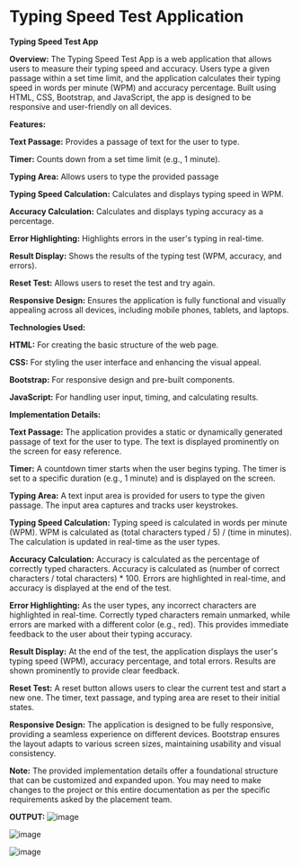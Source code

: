# Typing Speed Test Application


**Typing Speed Test App**







**Overview:** 
The Typing Speed Test App is a web application that allows users to measure their typing speed and accuracy. Users type a given passage within a set time limit, and the application calculates their typing speed in words per minute (WPM) and accuracy percentage. Built using HTML, CSS, Bootstrap, and JavaScript, the app is designed to be responsive and user-friendly on all devices.






**Features:**

**Text Passage:** Provides a passage of text for the user to type.


**Timer:** Counts down from a set time limit (e.g., 1 minute).

**Typing Area:** Allows users to type the provided passage

**Typing Speed Calculation:** Calculates and displays typing speed in WPM.

**Accuracy Calculation:** Calculates and displays typing accuracy as a percentage.

**Error Highlighting:** Highlights errors in the user's typing in real-time.

**Result Display:** Shows the results of the typing test (WPM, accuracy, and errors).

**Reset Test:** Allows users to reset the test and try again.

**Responsive Design:** Ensures the application is fully functional and visually appealing across all devices, including mobile phones, tablets, and laptops.




**Technologies Used:**



**HTML:** For creating the basic structure of the web page.

**CSS:** For styling the user interface and enhancing the visual appeal.

**Bootstrap:** For responsive design and pre-built components.

**JavaScript:** For handling user input, timing, and calculating results.




**Implementation Details:**

**Text Passage:**
The application provides a static or dynamically generated passage of text for the user to type.
The text is displayed prominently on the screen for easy reference.

**Timer:**
A countdown timer starts when the user begins typing.
The timer is set to a specific duration (e.g., 1 minute) and is displayed on the screen.

**Typing Area:**
A text input area is provided for users to type the given passage.
The input area captures and tracks user keystrokes.




**Typing Speed Calculation:**
Typing speed is calculated in words per minute (WPM).
WPM is calculated as (total characters typed / 5) / (time in minutes).
The calculation is updated in real-time as the user types.



**Accuracy Calculation:**
Accuracy is calculated as the percentage of correctly typed characters.
Accuracy is calculated as (number of correct characters / total characters) * 100.
Errors are highlighted in real-time, and accuracy is displayed at the end of the test.




**Error Highlighting:**
As the user types, any incorrect characters are highlighted in real-time.
Correctly typed characters remain unmarked, while errors are marked with a different color (e.g., red).
This provides immediate feedback to the user about their typing accuracy.




**Result Display:**
At the end of the test, the application displays the user's typing speed (WPM), accuracy percentage, and total errors.
Results are shown prominently to provide clear feedback.



**Reset Test:**
A reset button allows users to clear the current test and start a new one.
The timer, text passage, and typing area are reset to their initial states.





**Responsive Design:**
The application is designed to be fully responsive, providing a seamless experience on different devices.
Bootstrap ensures the layout adapts to various screen sizes, maintaining usability and visual consistency.




**Note:** The provided implementation details offer a foundational structure that can be customized and expanded upon. You may need to make changes to the project or this entire documentation as per the specific requirements asked by the placement team.





**OUTPUT:**
![image](https://github.com/user-attachments/assets/5504efbb-9be1-47aa-b104-50cf639a6f73)

 ![image](https://github.com/user-attachments/assets/6e8268da-ad78-48ca-ae8d-e40e855a292b)

![image](https://github.com/user-attachments/assets/477a23f5-e9e9-4dff-a431-22bbf1755f40)

 
 






